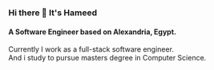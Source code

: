 ### Hi there 👋 It's Hameed
#### A Software Engineer based on Alexandria, Egypt. 

Currently I work as a full-stack software engineer. </br>
And i study to pursue masters degree in Computer Science. </br>

<!--
**7ameed/7ameed** is a ✨ _special_ ✨ repository because its `README.md` (this file) appears on your GitHub profile.

Here are some ideas to get you started:

- 🔭 I’m currently working on ...
- 🌱 I’m currently learning ...
- 👯 I’m looking to collaborate on ...
- 🤔 I’m looking for help with ...
- 💬 Ask me about ...
- 😄 Pronouns: ...
- ⚡ Fun fact: ...
-->
